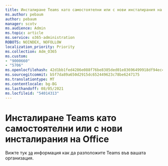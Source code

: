 ```yaml
---
title: Инсталиране Teams като самостоятелни или с нови инсталирания на Office
ms.author: pebaum
author: pebaum
manager: scotv
ms.audience: Admin
ms.topic: article
ms.service: o365-administration
ROBOTS: NOINDEX, NOFOLLOW
localization_priority: Priority
ms.collection: Adm_O365
ms.custom:
- "9000660"
- "5706"
ms.openlocfilehash: 42d1bb1fed4286e088f76be8385ded01e83696499918df94ec438ae84fbede7c
ms.sourcegitcommit: b5f7da89a650d2915dc652449623c78be6247175
ms.translationtype: MT
ms.contentlocale: bg-BG
ms.lasthandoff: 08/05/2021
ms.locfileid: "54014313"
---
```

# <a name="install-teams-as-standalone-or-with-new-office-installs"></a>Инсталиране Teams като самостоятелни или с нови инсталирания на Office

Вижте тук [за](https://docs.microsoft.com/alchemyinsights/installing-teams-as-standalone-or-with-new-existing-office-installs) информация как да разположите Teams във вашата организация.
